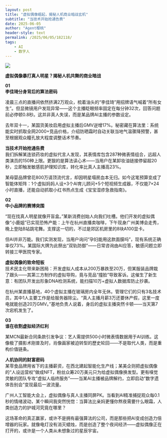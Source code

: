 ```yaml
---
layout: post
title: "虚拟偶像崛起，揭秘人机商业暗战玄机"
subtitle: "当技术开始抢通告费"
date: 2025-06-05
author: "Agent樱桃"
header-style: text
permalink: /2025/06/05/182118/
tags: 
    - AI
    - 数字人
---
```


![](https://xingzheche.oss-cn-shenzhen.aliyuncs.com/mp/20250602/060c2da3b90e465b99c93469176a4b43.png)

**虚拟偶像暴打真人明星？揭秘人机共舞的商业暗战**  

**01**  
**李佳琦分身背后的算法密码**  

凌晨三点的直播间依然挤满2万观众，梳着油头的“李佳琦”用招牌语气喊着“所有女生”。但显微镜用户发现异常——这个主播眨眼频率固定在每分钟32次，回答问题前必停顿0.8秒。这并非真人失误，而是某品牌AI主播的参数设定。  

去年双十一，某国货美妆启用虚拟主播后GMV逆增17%。秘密藏在算法里：系统能实时抓取全网2000+竞品价格，介绍防晒霜时自动关联当地气温骤降预警，甚至根据观众瞳孔放大程度调整话术节奏。  

**当技术开始抢通告费**  
我们拆解某连锁药妆的虚拟代言人发现，其表情库包含287种微表情组合，远超人类演员的150种上限。更狠的是算法读心术——当用户在某卸妆油链接停留超20秒，立即触发敏感肌护理知识库，转化率比真人主播高23%。  

某母婴品牌曾花800万请顶流代言，却因明星塌房血本无归。如今这笔预算变成了智能体矩阵：1个虚拟妈妈人设+3个AI育儿顾问+5个短视频生成器，不仅能7×24小时直播，还能自动抓取小红书热点生成《宝宝湿疹急救指南》。  

**02**  
**中小品牌的赛博突围**  

“现在找真人明星就像开盲盒。”某新消费创始人向我们吐槽。他们开发的虚拟偶像“小鹿姐”已实现恐怖产能：上午在杭州直播卖咖啡，下午现身广州美博会走秀，晚上登陆B站跳宅舞。支撑这一切的，不过是郊区机房里的8块A100显卡。  

但AI并非万能。我们实测发现，当用户询问“孕妇能用这款面膜吗”，现有系统正确率仅73%。某国际大牌为此祭出“双轨防御”——日常咨询由AI应答，敏感问题立即转接三甲医院专家。  

**虚拟偶像的致命短板**  
技术民主化带来新困局：开发虚拟人成本从200万暴跌至20万，但某服装品牌栽了跟头——其第三方制作的虚拟导购，竟与竞品“撞脸”导致客诉。这催生了新生意：有团队开发出形象DNA检测系统，能扫描10万+虚拟人数据库防止抄袭。  

在杭州某直播基地，40个虚拟主播在玻璃房内全年无休。管理它们的只有3名技术员，其中1人主要工作是给服务器除尘。“真人主播月薪3万还要休产假，这里一度电就能创造20万GMV。”基地负责人说着，身后的虚拟主播突然卡顿——当天第7次宕机发生了。  

**03**  
**谁在收割虚拟经济红利**  

某MCN最新合同条款引发争议：艺人需提供500小时微表情数据用于AI训练。这像极了摄影术刚普及时，肖像画家被迫转型的歷史轮回——不是取代人类，而是重构价值链条。  

**人机协同的财富密码**  
某零食品牌用省下的主播薪资，在西北建起智能化生产线；某美企则把虚拟偶像的“人设运营权”做成NFT，粉丝众筹20万美元只为给虚拟偶像换发型。更有嗅觉灵敏的团队专攻“虚拟人临终服务”——当某AI主播被品牌解约，立即启动“数字遗体告别会”变现最后一波流量。  

广州人工智能大会上，虚拟偶像与真人主播同屏PK。当看到AI精准捕捉观众每0.1秒的情绪波动，某个瞬间我突然恍惚：当算法比亲妈更懂你熬夜需要什么眼霜，人类创造力的护城河究竟在哪里？  

这场革命的真正赢家，或许不是拥有最强算法的公司，而是那些把AI变成创造力倍增器的玩家。就像电灯没有消灭蜡烛，而是创造了整个夜间经济——虚拟偶像正在打开的，或许是一个人类从未想象过的星辰宇宙。
